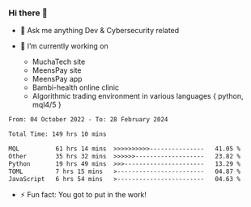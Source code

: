 ### Hi there 👋

- 💬 Ask me anything Dev & Cybersecurity related

- 🔭 I’m currently working on 
     - MuchaTech site
     - MeensPay site
     - MeensPay app
     - Bambi-health online clinic
     - Algorithmic trading environment in various languages { python, mql4/5 }

 
<!--START_SECTION:waka-->

```txt
From: 04 October 2022 - To: 28 February 2024

Total Time: 149 hrs 10 mins

MQL          61 hrs 14 mins  >>>>>>>>>>---------------   41.05 %
Other        35 hrs 32 mins  >>>>>>-------------------   23.82 %
Python       19 hrs 49 mins  >>>----------------------   13.29 %
TOML         7 hrs 15 mins   >------------------------   04.87 %
JavaScript   6 hrs 54 mins   >------------------------   04.63 %
```

<!--END_SECTION:waka-->


- ⚡ Fun fact: You got to put in the work!

<!--
**oswaldmotape/oswaldmotape** is a ✨ _special_ ✨ repository because its `README.md` (this file) appears on your GitHub profile.

Here are some ideas to get you started:

- 🔭 I’m currently working on ...
- 🌱 I’m currently learning ...
- 👯 I’m looking to collaborate on ...
- 🤔 I’m looking for help with ...
- 💬 Ask me about ...
- 📫 How to reach me: ...
- 😄 Pronouns: ...
- ⚡ Fun fact: ...
-->
